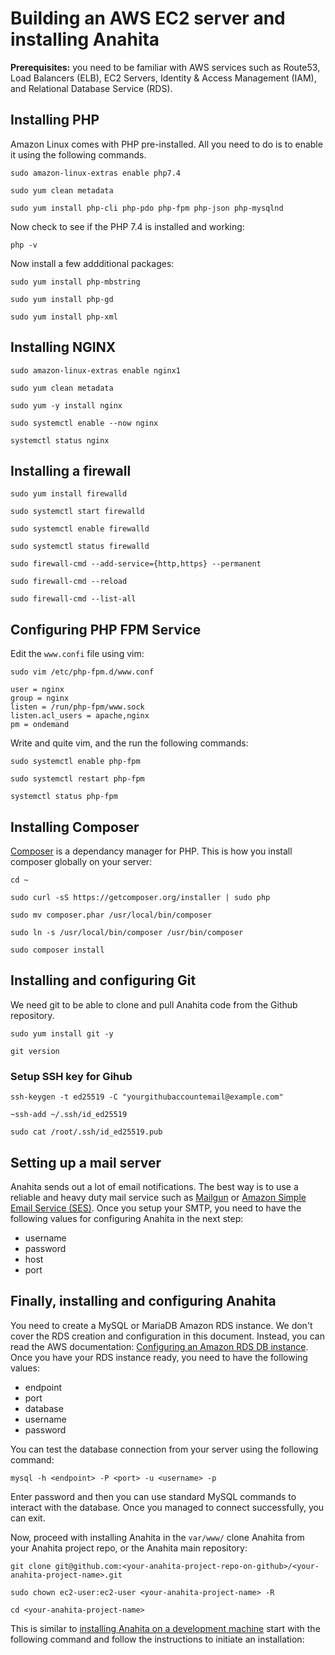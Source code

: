 # Building an AWS EC2 server and installing Anahita

__Prerequisites:__ you need to be familiar with AWS services such as Route53, Load Balancers (ELB), EC2 Servers, Identity & Access Management (IAM), and Relational Database Service (RDS).

## Installing PHP

Amazon Linux comes with PHP pre-installed. All you need to do is to enable it using the following commands.

`sudo amazon-linux-extras enable php7.4`

`sudo yum clean metadata`

`sudo yum install php-cli php-pdo php-fpm php-json php-mysqlnd`

Now check to see if the PHP 7.4 is installed and working:

`php -v`

Now install a few addditional packages:

`sudo yum install php-mbstring`

`sudo yum install php-gd`

`sudo yum install php-xml`

## Installing NGINX

`sudo amazon-linux-extras enable nginx1`

`sudo yum clean metadata`

`sudo yum -y install nginx`

`sudo systemctl enable --now nginx`

`systemctl status nginx`

## Installing a firewall

`sudo yum install firewalld`

`sudo systemctl start firewalld`

`sudo systemctl enable firewalld`

`sudo systemctl status firewalld`

`sudo firewall-cmd --add-service={http,https} --permanent`

`sudo firewall-cmd --reload`

`sudo firewall-cmd --list-all`

## Configuring PHP FPM Service

Edit the `www.confi` file using vim: 

`sudo vim /etc/php-fpm.d/www.conf`

```
user = nginx
group = nginx
listen = /run/php-fpm/www.sock
listen.acl_users = apache,nginx
pm = ondemand
```

Write and quite vim, and the run the following commands:

`sudo systemctl enable php-fpm`

`sudo systemctl restart php-fpm`

`systemctl status php-fpm`

## Installing Composer

[Composer](https://getcomposer.org/) is a dependancy manager for PHP. This is how you install composer globally on your server:

`cd ~`

`sudo curl -sS https://getcomposer.org/installer | sudo php`

`sudo mv composer.phar /usr/local/bin/composer`

`sudo ln -s /usr/local/bin/composer /usr/bin/composer`

`sudo composer install`

## Installing and configuring Git

We need git to be able to clone and pull Anahita code from the Github repository.

`sudo yum install git -y`

`git version`

### Setup SSH key for Gihub

`ssh-keygen -t ed25519 -C "yourgithubaccountemail@example.com"`

`~ssh-add ~/.ssh/id_ed25519`

`sudo cat /root/.ssh/id_ed25519.pub`

## Setting up a mail server

Anahita sends out a lot of email notifications. The best way is to use a reliable and heavy duty mail service such as [Mailgun](https://www.mailgun.com/) or [Amazon Simple Email Service (SES)](https://docs.aws.amazon.com/ses/latest/dg/setting-up.html). Once you setup your SMTP, you need to have the following values for configuring Anahita in the next step:

- username
- password
- host
- port

## Finally, installing and configuring Anahita

You need to create a MySQL or MariaDB Amazon RDS instance. We don't cover the RDS creation and configuration in this document. Instead, you can read the AWS documentation: [Configuring an Amazon RDS DB instance](https://docs.aws.amazon.com/AmazonRDS/latest/UserGuide/CHAP_RDS_Configuring.html). Once you have your RDS instance ready, you need to have the following values:

- endpoint
- port
- database
- username
- password 

You can test the database connection from your server using the following command:

`mysql -h <endpoint> -P <port> -u <username> -p`

Enter password and then you can use standard MySQL commands to interact with the database. Once you managed to connect successfully, you can exit.

Now, proceed with installing Anahita in the `var/www/` clone Anahita from your Anahita project repo, or the Anahita main repository:  

`git clone git@github.com:<your-anahita-project-repo-on-github>/<your-anahita-project-name>.git`

`sudo chown ec2-user:ec2-user <your-anahita-project-name> -R`

`cd <your-anahita-project-name>`

This is similar to [installing Anahita on a development machine](./installation-dev.md) start with the following command and follow the instructions to initiate an installation:


